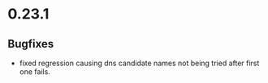 # 0.23.1

## Bugfixes

* fixed regression causing dns candidate names not being tried after first one fails.